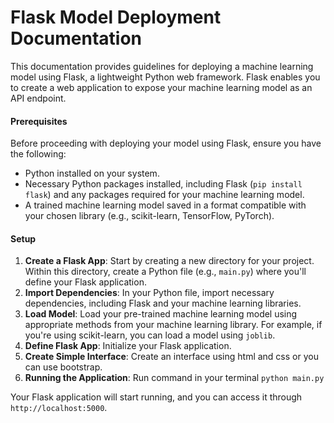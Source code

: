 # Flask Model Deployment Documentation

This documentation provides guidelines for deploying a machine learning model using Flask, a lightweight Python web framework. Flask enables you to create a web application to expose your machine learning model as an API endpoint.

#### Prerequisites

Before proceeding with deploying your model using Flask, ensure you have the following:

- Python installed on your system.
- Necessary Python packages installed, including Flask (`pip install flask`) and any packages required for your machine learning model.
- A trained machine learning model saved in a format compatible with your chosen library (e.g., scikit-learn, TensorFlow, PyTorch).

#### Setup

1. **Create a Flask App**: Start by creating a new directory for your project. Within this directory, create a Python file (e.g., `main.py`) where you'll define your Flask application.
2. **Import Dependencies**: In your Python file, import necessary dependencies, including Flask and your machine learning libraries.
3. **Load Model**: Load your pre-trained machine learning model using appropriate methods from your machine learning library. For example, if you're using scikit-learn, you can load a model using `joblib`.
4. **Define Flask App**: Initialize your Flask application.
5. **Create Simple Interface**: Create an interface using html and css or you can use bootstrap.
6. **Running the Application**: Run command in your terminal `python main.py`


Your Flask application will start running, and you can access it through `http://localhost:5000`.
